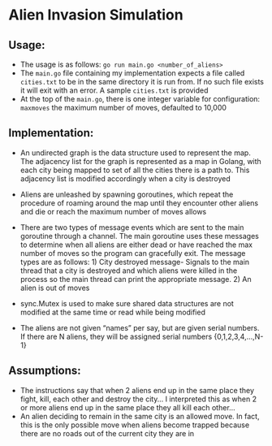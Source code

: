 # Alien Invasion Simulation

## Usage:

-	The usage is as follows: `go run main.go <number_of_aliens>`
-	The `main.go` file containing my implementation expects a file called `cities.txt` to be in the same directory it is run from. If no such file exists it will exit with an error. A sample `cities.txt` is provided
-	At the top of the `main.go`, there is one integer variable for configuration: `maxmoves` the maximum number of moves, defaulted to 10,000

## Implementation:

-	An undirected graph is the data structure used to represent the map. The adjacency list for the graph is represented as a map in Golang, with each city being mapped to set of all the cities there is a path to. This adjacency list is modified accordingly when a city is destroyed
-	Aliens are unleashed by spawning goroutines, which repeat the procedure of roaming around the map until they encounter other aliens and die or reach the maximum number of moves allows
-	There are two types of message events which are sent to the main goroutine through a channel. The main goroutine uses these messages to determine when all aliens are either dead or have reached the max number of moves so the program can gracefully exit. The message types are as follows:
        1) City destroyed message- Signals to the main thread that a city is destroyed and which aliens were killed in the process so the main thread can print the appropriate message.
        2) An alien is out of moves

-	sync.Mutex is used to make sure shared data structures are not modified at the same time or read while being modified
-	The aliens are not given “names” per say, but are given serial numbers. If there are N aliens, they will be assigned serial numbers {0,1,2,3,4,…,N-1}


## Assumptions:
-	The instructions say that when 2 aliens end up in the same place they fight, kill, each other and destroy the city… I interpreted this as when 2 or more aliens end up in the same place they all kill each other…
-	An alien deciding to remain in the same city is an allowed move. In fact, this is the only possible move when aliens become trapped because there are no roads out of the current city they are in
